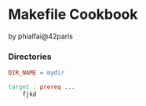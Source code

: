 # Makefile Cookbook
by phialfai@42paris

### Directories
```Makefile
DIR_NAME = mydir

target : prereq ...
    fjkd
```